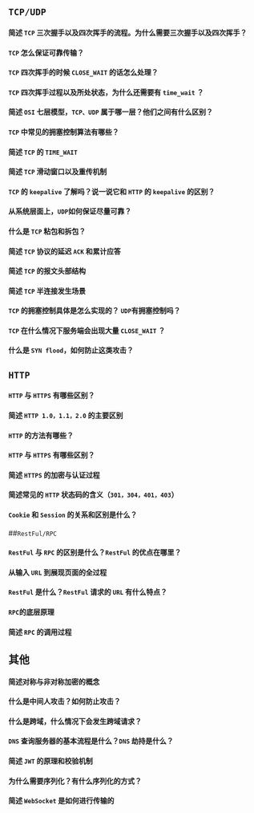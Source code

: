 ## `TCP/UDP`

#### 简述 `TCP` 三次握手以及四次挥手的流程。为什么需要三次握手以及四次挥手？

#### `TCP` 怎么保证可靠传输？

#### `TCP` 四次挥手的时候 `CLOSE_WAIT` 的话怎么处理？

#### `TCP` 四次挥手过程以及所处状态，为什么还需要有 `time_wait` ？

#### 简述 `OSI` 七层模型，`TCP、UDP` 属于哪一层？他们之间有什么区别？

#### `TCP` 中常见的拥塞控制算法有哪些？

#### 简述 `TCP` 的 `TIME_WAIT`

#### 简述 `TCP` 滑动窗口以及重传机制

#### `TCP` 的 `keepalive` 了解吗？说一说它和 `HTTP` 的 `keepalive` 的区别？

#### 从系统层面上，`UDP`如何保证尽量可靠？

#### 什么是 `TCP` 粘包和拆包？

#### 简述 `TCP` 协议的延迟 `ACK` 和累计应答

#### 简述 `TCP` 的报文头部结构

#### 简述 `TCP` 半连接发生场景

#### `TCP` 的拥塞控制具体是怎么实现的？ `UDP`有拥塞控制吗？

#### `TCP` 在什么情况下服务端会出现大量 `CLOSE_WAIT` ？

#### 什么是 `SYN flood`，如何防止这类攻击？


## `HTTP`

#### `HTTP` 与 `HTTPS` 有哪些区别？

#### 简述 `HTTP 1.0，1.1，2.0` 的主要区别

#### `HTTP` 的方法有哪些？

#### `HTTP` 与 `HTTPS` 有哪些区别？

#### 简述 `HTTPS` 的加密与认证过程

#### 简述常见的 `HTTP` 状态码的含义（`301，304，401，403`）

#### `Cookie` 和 `Session` 的关系和区别是什么？

##`RestFul/RPC`

#### `RestFul` 与 `RPC` 的区别是什么？`RestFul` 的优点在哪里？

#### 从输入 `URL` 到展现页面的全过程

#### `RestFul` 是什么？`RestFul` 请求的 `URL` 有什么特点？

#### `RPC`的底层原理

#### 简述 `RPC` 的调用过程

## 其他

#### 简述对称与非对称加密的概念

#### 什么是中间人攻击？如何防止攻击？

#### 什么是跨域，什么情况下会发生跨域请求？

#### `DNS` 查询服务器的基本流程是什么？`DNS` 劫持是什么？

#### 简述 `JWT` 的原理和校验机制

#### 为什么需要序列化？有什么序列化的方式？

#### 简述 `WebSocket` 是如何进行传输的


